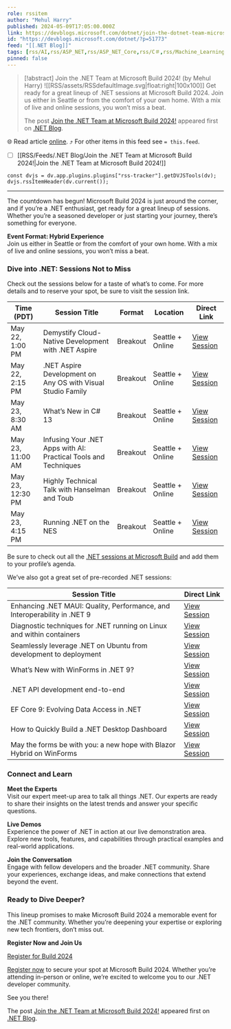 ```yaml
---
role: rssitem
author: "Mehul Harry"
published: 2024-05-09T17:05:00.000Z
link: https://devblogs.microsoft.com/dotnet/join-the-dotnet-team-microsoft-build-2024/
id: "https://devblogs.microsoft.com/dotnet/?p=51773"
feed: "[[․NET Blog]]"
tags: [rss/AI,rss/ASP_NET,rss/ASP_NET_Core,rss/C＃,rss/Machine_Learning,rss/_NET,rss/_NET_Core,rss/azure,rss/event,rss/microsoft_build]
pinned: false
---
```


> [!abstract] Join the .NET Team at Microsoft Build 2024! (by Mehul Harry)
> ![[RSS/assets/RSSdefaultImage.svg|float:right|100x100]] Get ready for a great lineup of .NET sessions at Microsoft Build 2024. Join us either in Seattle or from the comfort of your own home. With a mix of live and online sessions, you won’t miss a beat.
> 
> The post [Join the .NET Team at Microsoft Build 2024!](https://devblogs.microsoft.com/dotnet/join-the-dotnet-team-microsoft-build-2024/) appeared first on [.NET Blog](https://devblogs.microsoft.com/dotnet).

🌐 Read article [online](https://devblogs.microsoft.com/dotnet/join-the-dotnet-team-microsoft-build-2024/). ⤴ For other items in this feed see `= this.feed`.

- [ ] [[RSS/Feeds/․NET Blog/Join the ․NET Team at Microsoft Build 2024!|Join the ․NET Team at Microsoft Build 2024!]]

~~~dataviewjs
const dvjs = dv.app.plugins.plugins["rss-tracker"].getDVJSTools(dv);
dvjs.rssItemHeader(dv.current());
~~~

- - -
The countdown has begun! Microsoft Build 2024 is just around the corner, and if you’re a .NET enthusiast, get ready for a great lineup of sessions. Whether you’re a seasoned developer or just starting your journey, there’s something for everyone.

**Event Format: Hybrid Experience**  
Join us either in Seattle or from the comfort of your own home. With a mix of live and online sessions, you won’t miss a beat.

### Dive into .NET: Sessions Not to Miss

Check out the sessions below for a taste of what’s to come. For more details and to reserve your spot, be sure to visit the session link.

|Time (PDT)|Session Title|Format|Location|Direct Link|
|---|---|---|---|---|
|May 22, 1:00 PM|Demystify Cloud-Native Development with .NET Aspire|Breakout|Seattle + Online|[View Session](https://build.microsoft.com/sessions/1879189b-070b-4dfa-8c3b-8681e5442863?source=sessions)|
|May 22, 2:15 PM|.NET Aspire Development on Any OS with Visual Studio Family|Breakout|Seattle + Online|[View Session](https://build.microsoft.com/sessions/9b201e14-f060-49ff-8462-91fb35d9c763?source=sessions)|
|May 23, 8:30 AM|What’s New in C# 13|Breakout|Seattle + Online|[View Session](https://build.microsoft.com/sessions/689e5104-72e9-4d02-bb52-77676d1ec5bc?source=sessions)|
|May 23, 11:00 AM|Infusing Your .NET Apps with AI: Practical Tools and Techniques|Breakout|Seattle + Online|[View Session](https://build.microsoft.com/sessions/4bf46250-6959-4df4-957f-b355e723c5c6?source=sessions)|
|May 23, 12:30 PM|Highly Technical Talk with Hanselman and Toub|Breakout|Seattle + Online|[View Session](https://build.microsoft.com/sessions/620e1d0f-666d-46d7-9e42-3ae196c84911?source=sessions)|
|May 23, 4:15 PM|Running .NET on the NES|Breakout|Seattle + Online|[View Session](https://build.microsoft.com/sessions/0a4b8c8c-bd24-4e77-8df9-0b2e1190c453?source=sessions)|

Be sure to check out all the [.NET sessions at Microsoft Build](https://build.microsoft.com/sessions?search=.NET&sortBy=relevance) and add them to your profile’s agenda.

We’ve also got a great set of pre-recorded .NET sessions:

|Session Title|Direct Link|
|---|---|
|Enhancing .NET MAUI: Quality, Performance, and Interoperability in .NET 9|[View Session](https://build.microsoft.com/sessions/e1f72018-2b9c-46fe-9bbb-f788bb0bde77?source=sessions)|
|Diagnostic techniques for .NET running on Linux and within containers|[View Session](https://build.microsoft.com/sessions/eec1dbb9-6493-4e52-b484-596962d20402?source=sessions)|
|Seamlessly leverage .NET on Ubuntu from development to deployment|[View Session](https://build.microsoft.com/sessions/fe58e8ce-6a0d-42d9-911f-9ebfe44d6dad?source=sessions)|
|What’s New with WinForms in .NET 9?|[View Session](https://build.microsoft.com/sessions/b946ccb6-bb6b-4641-acc7-b5fadba2881e?source=sessions)|
|.NET API development end-to-end|[View Session](https://build.microsoft.com/sessions/4a14e5fd-9e5b-45d1-82c9-b98302ea54d6?source=sessions)|
|EF Core 9: Evolving Data Access in .NET|[View Session](https://build.microsoft.com/sessions/4f008f3d-c58a-4806-b6b4-dfb993b32c4f?source=sessions)|
|How to Quickly Build a .NET Desktop Dashboard|[View Session](https://build.microsoft.com/sessions/2e7fbd78-8829-4bea-b097-e9841a154081?source=sessions)|
|May the forms be with you: a new hope with Blazor Hybrid on WinForms|[View Session](https://build.microsoft.com/sessions/e6553928-dbf1-4519-81e7-4a6d262bd40e?source=sessions)|

### Connect and Learn

**Meet the Experts**  
Visit our expert meet-up area to talk all things .NET. Our experts are ready to share their insights on the latest trends and answer your specific questions.

**Live Demos**  
Experience the power of .NET in action at our live demonstration area. Explore new tools, features, and capabilities through practical examples and real-world applications.

**Join the Conversation**  
Engage with fellow developers and the broader .NET community. Share your experiences, exchange ideas, and make connections that extend beyond the event.

### Ready to Dive Deeper?

This lineup promises to make Microsoft Build 2024 a memorable event for the .NET community. Whether you’re deepening your expertise or exploring new tech frontiers, don’t miss out.

**Register Now and Join Us**  

[Register for Build 2024](https://build.microsoft.com/)

[Register now](https://build.microsoft.com/) to secure your spot at Microsoft Build 2024. Whether you’re attending in-person or online, we’re excited to welcome you to our .NET developer community.

See you there!

The post [Join the .NET Team at Microsoft Build 2024!](https://devblogs.microsoft.com/dotnet/join-the-dotnet-team-microsoft-build-2024/) appeared first on [.NET Blog](https://devblogs.microsoft.com/dotnet).